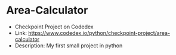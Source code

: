 # Area-Calculator
- Checkpoint Project on Codedex
- Link: https://www.codedex.io/python/checkpoint-project/area-calculator
- Description: My first small project in python
